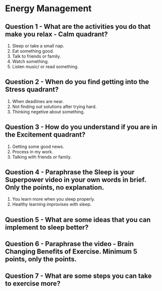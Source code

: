 # Energy Management

## Question 1 - What are the activities you do that make you relax - Calm quadrant?

1. Sleep or take a small nap.
2. Eat something good.
3. Talk to friends or family.
4. Watch something.
5. Listen music/ or read something.

## Question 2 - When do you find getting into the Stress quadrant?

1. When deadlines are near.
2. Not finding out solutions after trying hard.
3. Thinking negetive about something.

## Question 3 - How do you understand if you are in the Excitement quadrant?

1. Getting some good news.
2. Process in my work.
3. Talking with friends or family.

## Question 4 - Paraphrase the Sleep is your Superpower video in your own words in brief. Only the points, no explanation.

1. You learn more when you sleep properly.
2. Healthy learning improvises with sleep.

## Question 5 - What are some ideas that you can implement to sleep better?

## Question 6 - Paraphrase the video - Brain Changing Benefits of Exercise. Minimum 5 points, only the points.

## Question 7 - What are some steps you can take to exercise more?
